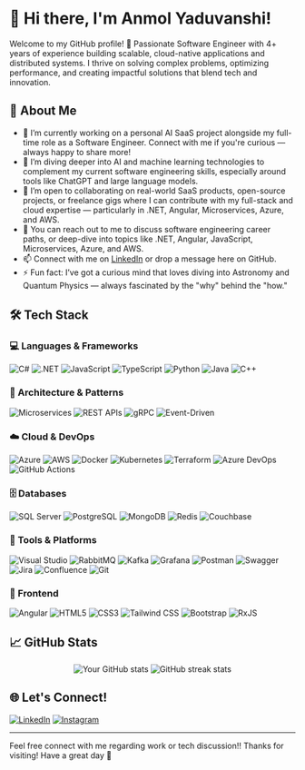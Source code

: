 # 👋 Hi there, I'm Anmol Yaduvanshi!

Welcome to my GitHub profile!
🚀 Passionate Software Engineer with 4+ years of experience building scalable, cloud-native applications and distributed systems. I thrive on solving complex problems, optimizing performance, and creating impactful solutions that blend tech and innovation.

## 🚀 About Me

- 🔭 I’m currently working on a personal AI SaaS project alongside my full-time role as a Software Engineer. Connect with me if you're curious — always happy to share more!
- 🌱 I’m diving deeper into AI and machine learning technologies to complement my current software engineering skills, especially around tools like ChatGPT and large language models.
- 👯 I’m open to collaborating on real-world SaaS products, open-source projects, or freelance gigs where I can contribute with my full-stack and cloud expertise — particularly in .NET, Angular, Microservices, Azure, and AWS.
- 💬 You can reach out to me to discuss software engineering career paths, or deep-dive into topics like .NET, Angular, JavaScript, Microservices, Azure, and AWS.
- 📫 Connect with me on [LinkedIn](https://www.linkedin.com/in/anmolyaduvanshi) or drop a message here on GitHub.
- ⚡ Fun fact: I’ve got a curious mind that loves diving into Astronomy and Quantum Physics — always fascinated by the "why" behind the "how."


## 🛠️ Tech Stack

### 💻 Languages & Frameworks
![C#](https://img.shields.io/badge/-C%23-black?style=flat-square&logo=c-sharp)
![.NET](https://img.shields.io/badge/.NET-512BD4?style=flat-square&logo=dotnet&logoColor=white)
![JavaScript](https://img.shields.io/badge/-JavaScript-black?style=flat-square&logo=javascript)
![TypeScript](https://img.shields.io/badge/-TypeScript-black?style=flat-square&logo=typescript)
![Python](https://img.shields.io/badge/-Python-black?style=flat-square&logo=python)
![Java](https://img.shields.io/badge/-Java-black?style=flat-square&logo=java)
![C++](https://img.shields.io/badge/-C++-black?style=flat-square&logo=c%2B%2B)

### 🧠 Architecture & Patterns
![Microservices](https://img.shields.io/badge/-Microservices-black?style=flat-square)
![REST APIs](https://img.shields.io/badge/-REST%20APIs-black?style=flat-square)
![gRPC](https://img.shields.io/badge/-gRPC-black?style=flat-square)
![Event-Driven](https://img.shields.io/badge/-Event--Driven-black?style=flat-square)

### ☁️ Cloud & DevOps
![Azure](https://img.shields.io/badge/-Azure-black?style=flat-square&logo=microsoft-azure)
![AWS](https://img.shields.io/badge/-AWS-black?style=flat-square&logo=amazon-aws)
![Docker](https://img.shields.io/badge/-Docker-black?style=flat-square&logo=docker)
![Kubernetes](https://img.shields.io/badge/-Kubernetes-black?style=flat-square&logo=kubernetes)
![Terraform](https://img.shields.io/badge/-Terraform-black?style=flat-square&logo=terraform)
![Azure DevOps](https://img.shields.io/badge/-Azure%20DevOps-black?style=flat-square&logo=azure-devops)
![GitHub Actions](https://img.shields.io/badge/-GitHub%20Actions-black?style=flat-square&logo=github-actions)

### 🗄️ Databases
![SQL Server](https://img.shields.io/badge/-SQL%20Server-black?style=flat-square&logo=microsoft-sql-server)
![PostgreSQL](https://img.shields.io/badge/-PostgreSQL-black?style=flat-square&logo=postgresql)
![MongoDB](https://img.shields.io/badge/-MongoDB-black?style=flat-square&logo=mongodb)
![Redis](https://img.shields.io/badge/-Redis-black?style=flat-square&logo=redis)
![Couchbase](https://img.shields.io/badge/-Couchbase-black?style=flat-square&logo=couchbase)

### 🧰 Tools & Platforms
![Visual Studio](https://img.shields.io/badge/-Visual%20Studio-black?style=flat-square&logo=visual-studio)
![RabbitMQ](https://img.shields.io/badge/-RabbitMQ-black?style=flat-square&logo=rabbitmq)
![Kafka](https://img.shields.io/badge/-Kafka-black?style=flat-square&logo=apache-kafka)
![Grafana](https://img.shields.io/badge/-Grafana-black?style=flat-square&logo=grafana)
![Postman](https://img.shields.io/badge/-Postman-black?style=flat-square&logo=postman)
![Swagger](https://img.shields.io/badge/-Swagger-black?style=flat-square&logo=swagger)
![Jira](https://img.shields.io/badge/-Jira-black?style=flat-square&logo=jira)
![Confluence](https://img.shields.io/badge/-Confluence-black?style=flat-square&logo=confluence)
![Git](https://img.shields.io/badge/-Git-black?style=flat-square&logo=git)

### 🎨 Frontend
![Angular](https://img.shields.io/badge/-Angular-black?style=flat-square&logo=angular)
![HTML5](https://img.shields.io/badge/-HTML5-black?style=flat-square&logo=html5)
![CSS3](https://img.shields.io/badge/-CSS3-black?style=flat-square&logo=css3)
![Tailwind CSS](https://img.shields.io/badge/-TailwindCSS-black?style=flat-square&logo=tailwind-css)
![Bootstrap](https://img.shields.io/badge/-Bootstrap-black?style=flat-square&logo=bootstrap)
![RxJS](https://img.shields.io/badge/-RxJS-black?style=flat-square&logo=reactivex)



## 📈 GitHub Stats

<p align="center">
  <img src="https://github-readme-stats.vercel.app/api?username=Hi-AY&show_icons=true&theme=radical" alt="Your GitHub stats" />
  <img src="https://github-readme-streak-stats.herokuapp.com/?user=Hi-AY&theme=radical" alt="GitHub streak stats" />
</p>

## 🌐 Let's Connect!

[![LinkedIn](https://img.shields.io/badge/LinkedIn-blue?style=flat-square&logo=linkedin)](https://linkedin.com/in/anmolyaduvanshi)
[![Instagram](https://img.shields.io/badge/Instagram-E4405F?style=flat-square&logo=instagram&logoColor=white)](https://instagram.com/anmolyaduvanshi11)

---

Feel free connect with me regarding work or tech discussion!!
Thanks for visiting! Have a great day 🚀
